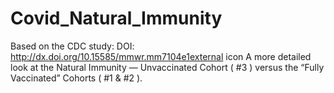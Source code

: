 # Covid_Natural_Immunity
Based on the CDC study:   DOI: http://dx.doi.org/10.15585/mmwr.mm7104e1external icon    A more detailed look at the Natural Immunity — Unvaccinated Cohort ( #3 ) versus the “Fully Vaccinated” Cohorts ( #1   &amp;   #2 ).
